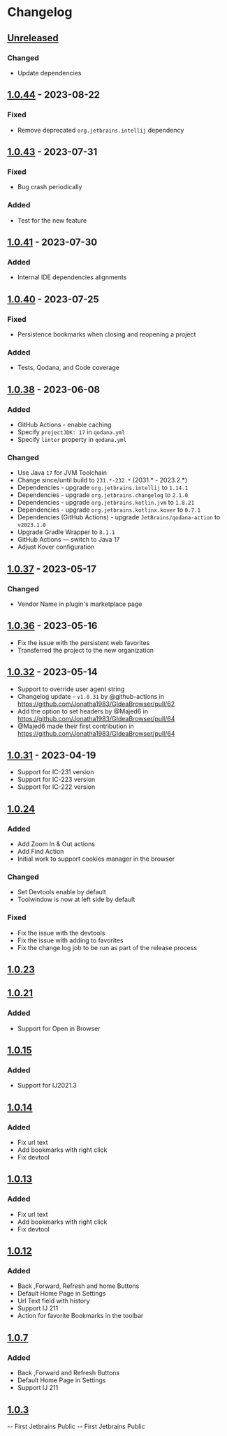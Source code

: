 # Changelog

## [Unreleased]

### Changed

- Update dependencies

## [1.0.44] - 2023-08-22

### Fixed

- Remove deprecated `org.jetbrains.intellij` dependency

## [1.0.43] - 2023-07-31

### Fixed

- Bug crash periodically

### Added

- Test for the new feature

## [1.0.41] - 2023-07-30

### Added

- Internal IDE dependencies alignments

## [1.0.40] - 2023-07-25

### Fixed

- Persistence bookmarks when closing and reopening a project

### Added

- Tests, Qodana, and Code coverage

## [1.0.38] - 2023-06-08

### Added

- GitHub Actions - enable caching
- Specify `projectJDK: 17` in `qodana.yml`
- Specify `linter` property in `qodana.yml`

### Changed

- Use Java `17` for JVM Toolchain
- Change since/until build to `231.*-232.*` (2031.* - 2023.2.*)
- Dependencies - upgrade `org.jetbrains.intellij` to `1.14.1`
- Dependencies - upgrade `org.jetbrains.changelog` to `2.1.0`
- Dependencies - upgrade `org.jetbrains.kotlin.jvm` to `1.8.21`
- Dependencies - upgrade `org.jetbrains.kotlinx.kover` to `0.7.1`
- Dependencies (GitHub Actions) - upgrade `JetBrains/qodana-action` to `v2023.1.0`
- Upgrade Gradle Wrapper to `8.1.1`
- GitHub Actions — switch to Java 17
- Adjust Kover configuration

## [1.0.37] - 2023-05-17

### Changed

- Vendor Name in plugin's marketplace page

## [1.0.36] - 2023-05-16

- Fix the issue with the persistent web favorites
- Transferred the project to the new organization

## [1.0.32] - 2023-05-14

- Support to override user agent string
- Changelog update - `v1.0.31` by @github-actions in https://github.com/Jonatha1983/GIdeaBrowser/pull/62
- Add the option to set headers by @Majed6 in https://github.com/Jonatha1983/GIdeaBrowser/pull/64
- @Majed6 made their first contribution in https://github.com/Jonatha1983/GIdeaBrowser/pull/64

## [1.0.31] - 2023-04-19

- Support for IC-231 version
- Support for IC-223 version
- Support for IC-222 version

## [1.0.24]

### Added

- Add Zoom In & Out actions
- Add Find Action
- Initial work to support cookies manager in the browser

### Changed

- Set Devtools enable by default
- Toolwindow is now at left side by default

### Fixed

- Fix the issue with the devtools
- Fix the issue with adding to favorites
- Fix the change log job to be run as part of the release process

## [1.0.23]

## [1.0.21]

### Added

- Support for Open in Browser

## [1.0.15]

### Added

- Support for IJ2021.3

## [1.0.14]

### Added

- Fix url text
- Add bookmarks with right click
- Fix devtool

## [1.0.13]

### Added

- Fix url text
- Add bookmarks with right click
- Fix devtool

## [1.0.12]

### Added

- Back ,Forward, Refresh and home Buttons
- Default Home Page in Settings
- Url Text field with history
- Support IJ 211
- Action for favorite Bookmarks in the toolbar

## [1.0.7]

### Added

- Back ,Forward and Refresh Buttons
- Default Home Page in Settings
- Support IJ 211

## [1.0.3]

-- First Jetbrains Public
-- First Jetbrains Public

[Unreleased]: https://github.com/edgafner/GIdeaBrowser/compare/v1.0.44...HEAD

[1.0.44]: https://github.com/edgafner/GIdeaBrowser/compare/v1.0.43...v1.0.44

[1.0.43]: https://github.com/edgafner/GIdeaBrowser/compare/v1.0.41...v1.0.43

[1.0.41]: https://github.com/edgafner/GIdeaBrowser/compare/v1.0.40...v1.0.41

[1.0.40]: https://github.com/edgafner/GIdeaBrowser/compare/v1.0.38...v1.0.40

[1.0.38]: https://github.com/edgafner/GIdeaBrowser/compare/v1.0.37...v1.0.38

[1.0.37]: https://github.com/edgafner/GIdeaBrowser/compare/v1.0.36...v1.0.37

[1.0.36]: https://github.com/edgafner/GIdeaBrowser/compare/v1.0.32...v1.0.36

[1.0.32]: https://github.com/Jonatha1983/GIdeaBrowser/compare/v1.0.31...v1.0.32

[1.0.31]: https://github.com/Jonatha1983/GIdeaBrowser/compare/v1.0.24...v1.0.31

[1.0.24]: https://github.com/Jonatha1983/GIdeaBrowser/compare/v1.0.23...v1.0.24

[1.0.23]: https://github.com/Jonatha1983/GIdeaBrowser/compare/v1.0.21...v1.0.23

[1.0.21]: https://github.com/Jonatha1983/GIdeaBrowser/compare/v1.0.15...v1.0.21

[1.0.15]: https://github.com/Jonatha1983/GIdeaBrowser/compare/v1.0.14...v1.0.15

[1.0.14]: https://github.com/Jonatha1983/GIdeaBrowser/compare/v1.0.13...v1.0.14

[1.0.13]: https://github.com/Jonatha1983/GIdeaBrowser/compare/v1.0.12...v1.0.13

[1.0.12]: https://github.com/Jonatha1983/GIdeaBrowser/compare/v1.0.7...v1.0.12

[1.0.7]: https://github.com/Jonatha1983/GIdeaBrowser/compare/v1.0.3...v1.0.7

[1.0.3]: https://github.com/Jonatha1983/GIdeaBrowser/commits/v1.0.3
